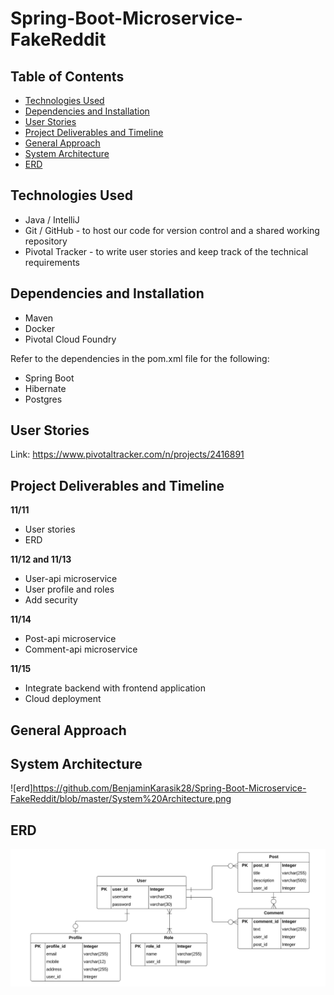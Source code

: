 # Spring-Boot-Microservice-FakeReddit

## Table of Contents
* [Technologies Used](#technologies-used)
* [Dependencies and Installation](#dependencies-and-installation)
* [User Stories](#user-stories)
* [Project Deliverables and Timeline](#project-deliverables-and-timeline)
* [General Approach](#general-approach)
* [System Architecture](#system-architecture)
* [ERD](#erd)


## Technologies Used
- Java / IntelliJ
- Git / GitHub - to host our code for version control and a shared working repository
- Pivotal Tracker - to write user stories and keep track of the technical requirements

## Dependencies and Installation
- Maven
- Docker
- Pivotal Cloud Foundry

Refer to the dependencies in the pom.xml file for the following:
- Spring Boot
- Hibernate
- Postgres

## User Stories
Link:   https://www.pivotaltracker.com/n/projects/2416891

## Project Deliverables and Timeline
**11/11**
- User stories
- ERD

**11/12 and 11/13**
- User-api microservice
- User profile and roles
- Add security

**11/14**
- Post-api microservice
- Comment-api microservice

**11/15**
- Integrate backend with frontend application
- Cloud deployment

## General Approach



## System Architecture
![erd]https://github.com/BenjaminKarasik28/Spring-Boot-Microservice-FakeReddit/blob/master/System%20Architecture.png


## ERD 

![ERD](https://github.com/BenjaminKarasik28/Spring-Boot-Microservice-FakeReddit/blob/master/ERD.png)

